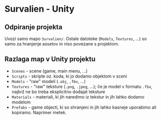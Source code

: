 # Survalien - Unity

## Odpiranje projekta
Uvozi samo mapo `Survalien/`. Ostale datoteke (`Models`, `Textures`, ...) so samo za hranjenje assetov in niso povezane s projektom.

## Razlaga map v Unity projektu

- `Scenes` - scene (game, main menu, ...)
- `Scripts` - skripte oz. koda, ki jo dodamo objektom v sceni
- `Models` - "raw" modeli (`.obj`, `,fbx`, ...)
- `Textures` - "raw" teksture (`.png`, `.jpeg`, ...); če je model v formatu `.fbx`, najbrž ne bo treba eksplicitno dodajat teksture
- `Materials` - materiali, ki jih naredimo iz tekstur in jih lahko dodamo modelom
- `Prefabs` - game objecti, ki so shranjeni in jih lahko kasneje uporabimo ali kopiramo. Naprimer metek.